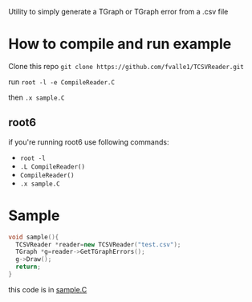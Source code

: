 Utility to simply generate a TGraph or TGraph error from a .csv file

# How to compile and run example

Clone this repo
`git clone https://github.com/fvalle1/TCSVReader.git`

run `root -l -e CompileReader.C` 

then 
`.x sample.C`

## root6
if you're running root6 use following commands:
- `root -l`
- `.L CompileReader()`
- `CompileReader()`
- `.x sample.C`


# Sample

```cpp
void sample(){
  TCSVReader *reader=new TCSVReader("test.csv");
  TGraph *g=reader->GetTGraphErrors();
  g->Draw();
  return;
}
```

this code is in [sample.C](sample.C)
